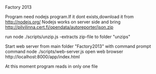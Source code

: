 Factory 2013

Program need nodejs program.If it dont exists,download it from http://nodejs.org/
Nodejs works on server side and bring http://pilvilinna.cert.fi/opendata/autoreporter/json.zip

run node ./scripts/unzip.js 
-extracts zip-file to folder "unzips"

Start web server from main folder "Factory2013" with command prompt command
node ./scripts/web-server.js
open web browser 
http://localhost:8000/app/index.html

At this moment program reads in only one file